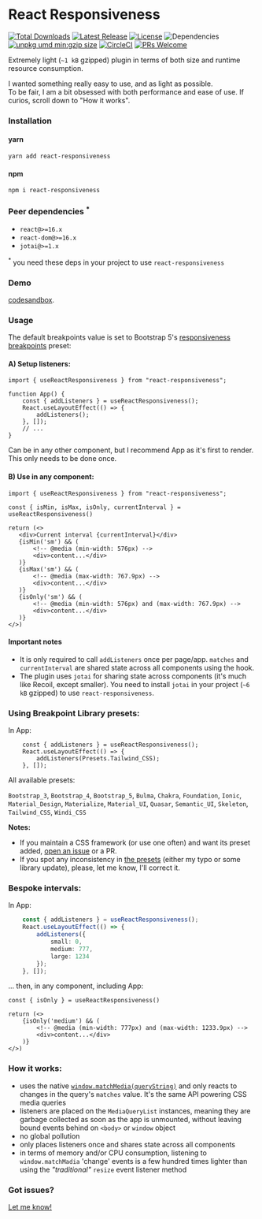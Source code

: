 # React Responsiveness
<p>
<a href="https://www.npmjs.com/package/react-responsiveness"><img src="https://img.shields.io/npm/dt/react-responsiveness.svg" alt="Total Downloads"></a>
<a href="https://www.npmjs.com/package/react-responsiveness"><img src="https://img.shields.io/npm/v/react-responsiveness.svg" alt="Latest Release"></a>
<a href="https://github.com/andrei-gheorghiu/react-responsiveness/blob/main/LICENSE.MD"><img src="https://img.shields.io/npm/l/react-responsiveness.svg" alt="License"></a>
<img src="https://img.shields.io/badge/dependencies-0-brightgreen.svg" alt="Dependencies" />
<a href="https://unpkg.com/react-responsiveness"><img src="https://img.badgesize.io/https://unpkg.com/react-responsiveness.svg?compression=gzip&label=umd:minzip" alt="unpkg umd min:gzip size" /></a>
<a href="https://circleci.com/gh/andrei-gheorghiu/react-responsiveness/tree/main"><img src="https://circleci.com/gh/andrei-gheorghiu/react-responsiveness/tree/main.svg?style=svg" alt="CircleCI" /></a>
<a href="https://makeapullrequest.com"><img src="https://img.shields.io/badge/PRs-welcome-brightgreen.svg?style=flat-square" alt="PRs Welcome"/></a>
</p>
Extremely light (<code>~1 kB</code> gzipped) plugin in terms of both size and runtime resource consumption.

I wanted something really easy to use, and as light as possible.   
To be fair, I am a bit obsessed with both performance and ease of use. If curios, scroll down to "How it works".

### Installation

#### yarn
```terminal
yarn add react-responsiveness
```

#### npm
```terminal
npm i react-responsiveness
```
### Peer dependencies <sup>*</sup>
- `react@>=16.x`
- `react-dom@>=16.x`
- `jotai@>=1.x`

<sup>*</sup> you need these deps in your project to use `react-responsiveness`

### Demo

[codesandbox](https://codesandbox.io/p/github/codesandbox/codesandbox-template-vite-react/csb-ss87sf/react-responsiveness?file=%2Fsrc%2FApp.tsx).

### Usage

The default breakpoints value is set to Bootstrap 5's [responsiveness breakpoints](https://getbootstrap.com/docs/5.3/layout/breakpoints/#available-breakpoints) preset:
#### A) Setup listeners:

```tsx
import { useReactResponsiveness } from "react-responsiveness";

function App() {
    const { addListeners } = useReactResponsiveness();
    React.useLayoutEffect(() => {
        addListeners();
    }, []);
    // ...
}
```
Can be in any other component, but I recommend App as it's first to render. This only needs to be done once.
#### B) Use in any component:
```tsx
import { useReactResponsiveness } from "react-responsiveness";

const { isMin, isMax, isOnly, currentInterval } = useReactResponsiveness()
    
return (<>
   <div>Current interval {currentInterval}</div>
   {isMin('sm') && (
       <!-- @media (min-width: 576px) -->
       <div>content...</div>
   )}
   {isMax('sm') && (
       <!-- @media (max-width: 767.9px) -->
       <div>content...</div>
   )}
   {isOnly('sm') && (
       <!-- @media (min-width: 576px) and (max-width: 767.9px) -->
       <div>content...</div>
   )}
</>)
```
#### Important notes
- It is only required to call `addListeners` once per page/app. `matches` and `currentInterval` are shared state across all components using the hook.
- The plugin uses `jotai` for sharing state across components (it's much like Recoil, except smaller). 
You need to install `jotai` in your project (`~6 kB` gzipped) to use `react-responsiveness`.

### Using Breakpoint Library presets:
In App:
```tsx
    const { addListeners } = useReactResponsiveness();
    React.useLayoutEffect(() => {
        addListeners(Presets.Tailwind_CSS);
    }, []);
```
All available presets:

`Bootstrap_3`, `Bootstrap_4`, `Bootstrap_5`, `Bulma`, `Chakra`, `Foundation`, `Ionic`, `Material_Design`, `Materialize`, `Material_UI`, `Quasar`, `Semantic_UI`, `Skeleton`, `Tailwind_CSS`, `Windi_CSS`

**Notes:**
- If you maintain a CSS framework (or use one often) and want its preset added, [open an issue](https://github.com/andrei-gheorghiu/react-responsiveness/issues) or a PR.
- If you spot any inconsistency in [the presets](https://github.com/andrei-gheorghiu/react-responsiveness/blob/main/lib/presets.ts) (either my typo or some library update), please, let me know, I'll correct it.

### Bespoke intervals:
In App:
```ts
    const { addListeners } = useReactResponsiveness();
    React.useLayoutEffect(() => {
        addListeners({
            small: 0,
            medium: 777,
            large: 1234
        });
    }, []);
```
... then, in any component, including App: 
```tsx
const { isOnly } = useReactResponsiveness()

return (<>
    {isOnly('medium') && (
        <!-- @media (min-width: 777px) and (max-width: 1233.9px) -->
        <div>content...</div>
    )}
</>)
```

### How it works:
- uses the native [`window.matchMedia(queryString)`](https://developer.mozilla.org/en-US/docs/Web/API/Window/matchMedia) and only reacts to changes in the query's `matches` value. It's the same API powering CSS media queries
- listeners are placed on the `MediaQueryList` instances, meaning they are garbage collected as soon as the app is unmounted, without leaving bound events behind on `<body>` or `window` object
- no global pollution
- only places listeners once and shares state across all components
- in terms of memory and/or CPU consumption, listening to `window.matchMadia` 'change' events is a few hundred times lighter than using the _"traditional"_ `resize` event listener method

### Got issues?
[Let me know!](https://github.com/andrei-gheorghiu/react-responsiveness/issues)
